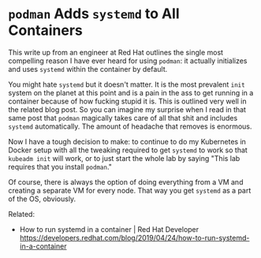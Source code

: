 # `podman` Adds `systemd` to All Containers

This write up from an engineer at Red Hat outlines the single most compelling reason I have ever heard for using `podman`: it actually initializes and uses `systemd` within the container by default.

You might hate `systemd` but it doesn't matter. It is the most prevalent `init` system on the planet at this point and is a pain in the ass to get running in a container because of how fucking stupid it is. This is outlined very well in the related blog post. So you can imagine my surprise when I read in that same post that `podman` magically takes care of all that shit and includes `systemd` automatically. The amount of headache that removes is enormous.

Now I have a tough decision to make: to continue to do my Kubernetes in Docker setup with all the tweaking required to get `systemd` to work so that `kubeadm init` will work, or to just start the whole lab by saying "This lab requires that you install `podman`."

Of course, there is always the option of doing everything from a VM and creating a separate VM for every node. That way you get `systemd` as a part of the OS, obviously.

Related:

* How to run systemd in a container \| Red Hat Developer  
  <https://developers.redhat.com/blog/2019/04/24/how-to-run-systemd-in-a-container>
